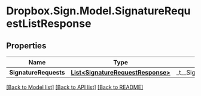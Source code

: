 # Dropbox.Sign.Model.SignatureRequestListResponse

## Properties

Name | Type | Description | Notes
------------ | ------------- | ------------- | -------------
**SignatureRequests** | [**List&lt;SignatureRequestResponse&gt;**](SignatureRequestResponse.md) |  _t__SignatureRequestListResponse::DESCRIPTION  | **ListInfo** | [**ListInfoResponse**](ListInfoResponse.md) |    | **Warnings** | [**List&lt;WarningResponse&gt;**](WarningResponse.md) |  _t__WarningResponse::LIST_DESCRIPTION  | [optional] 

[[Back to Model list]](../README.md#documentation-for-models) [[Back to API list]](../README.md#documentation-for-api-endpoints) [[Back to README]](../README.md)

